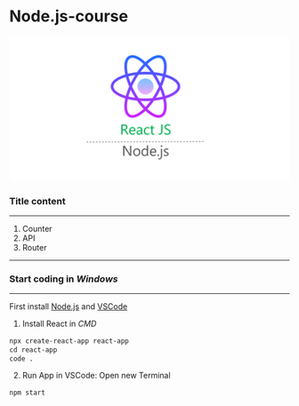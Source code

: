 # Node.js-course

![banner react Node.JS](https://github.com/lpln25/Node.js-course/blob/master/image/banner.png)

### Title content
---
1. Counter
2. API
3. Router
---

### Start coding in *Windows*
---
First install [Node.js](https://nodejs.org/en/download/) and [VSCode](https://code.visualstudio.com/download)
1. Install React in *CMD*
```
npx create-react-app react-app
cd react-app
code .
```
2. Run App in VSCode:
Open new Terminal
```
npm start
```

